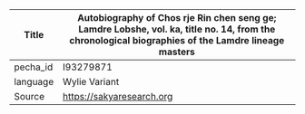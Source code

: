 |Title | Autobiography of Chos rje Rin chen seng ge; Lamdre Lobshe, vol. ka, title no. 14, from the chronological biographies of the Lamdre lineage masters 
| --- | --- 
|pecha_id | I93279871
|language | Wylie Variant
|Source | https://sakyaresearch.org